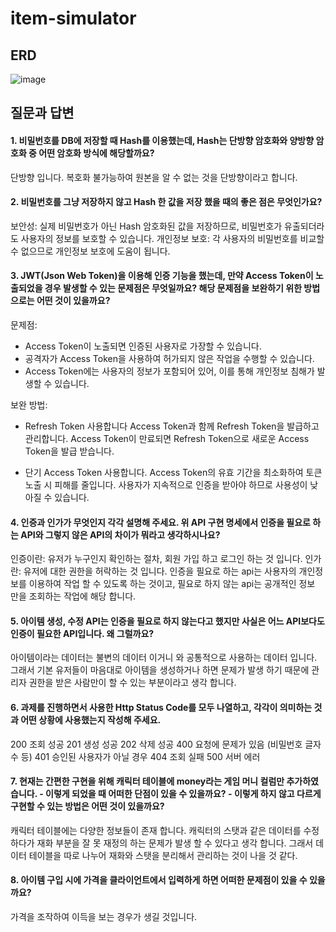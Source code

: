 # item-simulator

## ERD

![image](https://github.com/user-attachments/assets/635513bc-dc04-43bf-9e66-1a0152ce64af)

## 질문과 답변

#### 1. 비밀번호를 DB에 저장할 때 Hash를 이용했는데, Hash는 단방향 암호화와 양방향 암호화 중 어떤 암호화 방식에 해당할까요?

단방향 입니다. 복호화 불가능하여 원본을 알 수 없는 것을 단방향이라고 합니다.

#### 2. 비밀번호를 그냥 저장하지 않고 Hash 한 값을 저장 했을 때의 좋은 점은 무엇인가요?

보안성: 실제 비밀번호가 아닌 Hash 암호화된 값을 저장하므로, 비밀번호가 유출되더라도 사용자의 정보를 보호할 수 있습니다.
개인정보 보호: 각 사용자의 비밀번호를 비교할 수 없으므로 개인정보 보호에 도움이 됩니다.

#### 3. JWT(Json Web Token)을 이용해 인증 기능을 했는데, 만약 Access Token이 노출되었을 경우 발생할 수 있는 문제점은 무엇일까요? 해당 문제점을 보완하기 위한 방법으로는 어떤 것이 있을까요?

문제점:

- Access Token이 노출되면 인증된 사용자로 가장할 수 있습니다.
- 공격자가 Access Token을 사용하여 허가되지 않은 작업을 수행할 수 있습니다.
- Access Token에는 사용자의 정보가 포함되어 있어, 이를 통해 개인정보 침해가 발생할 수 있습니다.

보완 방법:

- Refresh Token 사용합니다
  Access Token과 함께 Refresh Token을 발급하고 관리합니다. Access Token이 만료되면 Refresh Token으로 새로운 Access Token을 발급 받습니다.

- 단기 Access Token 사용합니다.
  Access Token의 유효 기간을 최소화하여 토큰 노출 시 피해를 줄입니다.
  사용자가 지속적으로 인증을 받아야 하므로 사용성이 낮아질 수 있습니다.

#### 4. 인증과 인가가 무엇인지 각각 설명해 주세요. 위 API 구현 명세에서 인증을 필요로 하는 API와 그렇지 않은 API의 차이가 뭐라고 생각하시나요?

인증이란: 유저가 누구인지 확인하는 절차, 회원 가입 하고 로그인 하는 것 입니다.
인가란: 유저에 대한 권한을 허락하는 것 입니다.
인증을 필요로 하는 api는 사용자의 개인정보를 이용하여 작업 할 수 있도록 하는 것이고,
필요로 하지 않는 api는 공개적인 정보 만을 조회하는 작업에 해당 합니다.

#### 5. 아이템 생성, 수정 API는 인증을 필요로 하지 않는다고 했지만 사실은 어느 API보다도 인증이 필요한 API입니다. 왜 그럴까요?

아이템이라는 데이터는 불변의 데이터 이거니 와 공통적으로 사용하는 데이터 입니다. 그래서 기본 유저들이 마음대로 아이템을 생성하거나 하면 문제가 발생 하기 때문에 관리자 권한을 받은 사람만이 할 수 있는 부분이라고 생각 합니다.

#### 6. 과제를 진행하면서 사용한 Http Status Code를 모두 나열하고, 각각이 의미하는 것과 어떤 상황에 사용했는지 작성해 주세요.

200 조회 성공
201 생성 성공
202 삭제 성공
400 요청에 문제가 있음 (비밀번호 글자 수 등)
401 승인된 사용자가 아닐 경우
404 조회 실패
500 서버 에러

#### 7. 현재는 간편한 구현을 위해 캐릭터 테이블에 money라는 게임 머니 컬럼만 추가하였습니다. - 이렇게 되었을 때 어떠한 단점이 있을 수 있을까요? - 이렇게 하지 않고 다르게 구현할 수 있는 방법은 어떤 것이 있을까요?

캐릭터 테이블에는 다양한 정보들이 존재 합니다. 캐릭터의 스탯과 같은 데이터를 수정하다가 재화 부분을 잘 못 재정의 하는 문제가 발생 할 수 있다고 생각 합니다. 그래서 데이터 테이블을 따로 나누어 재화와 스탯을 분리해서 관리하는 것이 나을 것 같다.

#### 8. 아이템 구입 시에 가격을 클라이언트에서 입력하게 하면 어떠한 문제점이 있을 수 있을까요?

가격을 조작하여 이득을 보는 경우가 생길 것입니다.
